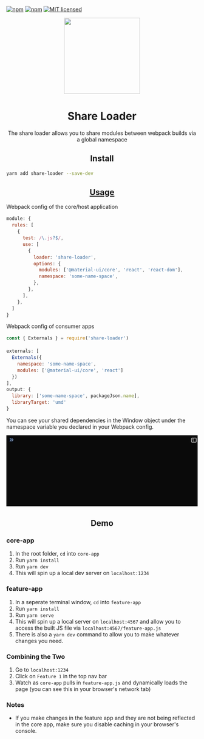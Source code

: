 [![npm](https://img.shields.io/npm/v/share-loader.svg?style=flat-square)](https://www.npmjs.com/package/@khoifish/share-loader)
[![npm](https://img.shields.io/npm/dm/share-loader.svg?style=flat-square)](https://www.npmjs.com/package/@khoifish/share-loader)
[![MIT licensed](https://img.shields.io/badge/license-MIT-blue.svg?style=flat-square)](https://www.npmjs.com/package/@khoifish/share-loader/blob/master/LICENSE)

<div align="center">
  <!-- replace with accurate logo e.g from https://worldvectorlogo.com/ -->
  <a href="https://github.com/webpack/webpack">
    <img width="200" height="200" vspace="" hspace="25"
      src="https://cdn.rawgit.com/webpack/media/e7485eb2/logo/icon.svg">
  </a>
  <h1>Share Loader</h1>
  <p>The share loader allows you to share modules between webpack builds via a global namespace<p>
</div>

<h2 align="center">Install</h2>

```bash
yarn add share-loader --save-dev
```

<h2 align="center"><a href="https://webpack.js.org/concepts/loaders">Usage</a></h2>

Webpack config of the core/host application

```js
module: {
  rules: [
    {
      test: /\.js?$/,
      use: [
        {
          loader: 'share-loader',
          options: {
            modules: ['@material-ui/core', 'react', 'react-dom'],
            namespace: 'some-name-space',
          },
        },
      ],
    },
  ]
}
```

Webpack config of consumer apps

```js
const { Externals } = require('share-loader')

externals: [
  Externals({
    namespace: 'some-name-space',
    modules: ['@material-ui/core', 'react']
  })
],
output: {
  library: ['some-name-space', packageJson.name],
  libraryTarget: 'umd'
}
```

You can see your shared dependencies in the Window object under the namespace variable you declared in your Webpack config.

![dependencies in global scope gif](./sample.gif)

<h2 align="center">Demo</a></h2>

### core-app

1. In the root folder, `cd` into `core-app`
2. Run `yarn install`
3. Run `yarn dev`
4. This will spin up a local dev server on `localhost:1234`

### feature-app

1. In a seperate terminal window, `cd` into `feature-app`
2. Run `yarn install`
3. Run `yarn serve`
4. This will spin up a local server on `localhost:4567` and allow you to access the built JS file via `localhost:4567/feature-app.js`
5. There is also a `yarn dev` command to allow you to make whatever changes you need.

### Combining the Two

1. Go to `localhost:1234`
2. Click on `Feature 1` in the top nav bar
3. Watch as `core-app` pulls in `feature-app.js` and dynamically loads the page (you can see this in your browser's network tab)

### Notes

- If you make changes in the feature app and they are not being reflected in the core app, make sure you disable caching in your browser's console.
